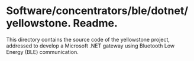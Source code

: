 # Software/concentrators/ble/dotnet/yellowstone. Readme.

This directory contains the source code of the yellowstone project, addressed to develop a Microsoft .NET gateway using Bluetooth Low Energy (BLE) communication.
